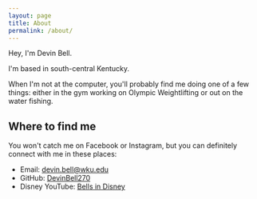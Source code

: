 ```yaml
---
layout: page
title: About
permalink: /about/
---
```


Hey, I'm Devin Bell.

I'm based in south-central Kentucky.

When I'm not at the computer, you'll probably find me doing one of a few things: either in the gym working on Olympic Weightlifting or out on the water fishing.

## Where to find me

You won't catch me on Facebook or Instagram, but you can definitely connect with me in these places:

- Email: [devin.bell@wku.edu](mailto:devin.bell@wku.edu)
- GitHub: [DevinBell270](https://github.com/DevinBell270)
- Disney YouTube: [Bells in Disney](https://www.youtube.com/@bellsindisney)